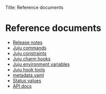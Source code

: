 Title: Reference documents

# Reference documents

 - [Release notes][release-notes]
 - [Juju commands][commands]
 - [Juju constraints][reference-constraints]
 - [Juju charm hooks][reference-charm-hooks]
 - [Juju environment variables][reference-environment-variables]
 - [Juju hook tools][reference-hook-tools]
 - [metadata.yaml][authors-charm-metadata]
 - [Status values][status-values]
 - [API docs][api-docs]


<!-- LINKS -->

[release-notes]: ./reference-release-notes.md
[commands]: ./commands.md
[reference-constraints]: ./reference-constraints.md
[reference-charm-hooks]: ./reference-charm-hooks.md
[reference-environment-variables]: ./reference-environment-variables.md
[reference-hook-tools]: ./reference-hook-tools.md
[authors-charm-metadata]: ./authors-charm-metadata.md
[api-docs]: http://godoc.org/github.com/juju/juju/api
[status-values]: ./reference-status.md
